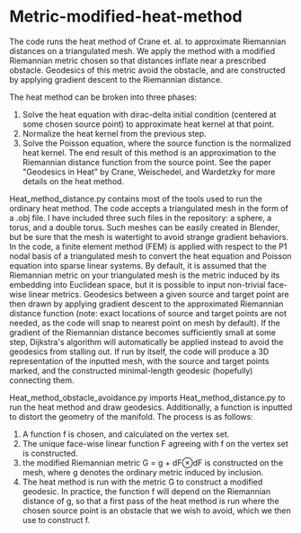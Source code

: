 # Metric-modified-heat-method
The code runs the heat method of Crane et. al. to approximate Riemannian distances on a triangulated mesh. We apply the method with a modified Riemannian metric chosen so that distances inflate near a prescribed obstacle. Geodesics of this metric avoid the obstacle, and are constructed by applying gradient descent to the Riemannian distance.

The heat method can be broken into three phases:
1) Solve the heat equation with dirac-delta initial condition (centered at some chosen source point) to approximate heat kernel at that point.
2) Normalize the heat kernel from the previous step.
3) Solve the Poisson equation, where the source function is the normalized heat kernel.
The end result of this method is an approximation to the Riemannian distance function from the source point. See the paper "Geodesics in Heat" by Crane, Weischedel, and Wardetzky for more details on the heat method.

Heat_method_distance.py contains most of the tools used to run the ordinary heat method. 
The code accepts a triangulated mesh in the form of a .obj file. I have included three such files in the repository: a sphere, a torus, and a double torus. Such meshes can be easily created in Blender, but be sure that the mesh is watertight to avoid strange gradient behaviors. In the code, a finite element method (FEM) is applied with respect to the P1 nodal basis of a triangulated mesh to convert the heat equation and Poisson equation into sparse linear systems. By default, it is assumed that the Riemannian metric on your triangulated mesh is the metric induced by its embedding into Euclidean space, but it is possible to input non-trivial face-wise linear metrics. Geodesics between a given source and target point are then drawn by applying gradient descent to the approximated Riemannian distance function (note: exact locations of source and target points are not needed, as the code will snap to nearest point on mesh by default). If the gradient of the Riemannian distance becomes sufficiently small at some step, Dijkstra's algorithm will automatically be applied instead to avoid the geodesics from stalling out. If run by itself, the code will produce a 3D representation of the inputted mesh, with the source and target points marked, and the constructed minimal-length geodesic (hopefully) connecting them.

Heat_method_obstacle_avoidance.py imports Heat_method_distance.py to run the heat method and draw geodesics. Additionally, a function is inputted to distort the geometry of the manifold. The process is as follows:
1) A function f is chosen, and calculated on the vertex set.
2) The unique face-wise linear function F agreeing with f on the vertex set is constructed.
3) the modified Riemannian metric G = g + dF⊗dF is constructed on the mesh, where g denotes the ordinary metric induced by inclusion.
4) The heat method is run with the metric G to construct a modified geodesic.
In practice, the function f will depend on the Riemannian distance of g, so that a first pass of the heat method is run where the chosen source point is an obstacle that we wish to avoid, which we then use to construct f.

